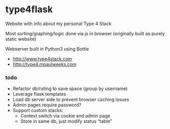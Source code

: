 # type4flask

Website with info about my personal Type 4 Stack

Most sorting/graphing/logic done via js in browser (originally built as purely static website)

Webserver built in Python3 using Bottle

- http://www.type4stack.com
- http://type4.mpaulweeks.com

### todo

- Refactor db/rating to save space (group by username)
- Leverage flask templates
- Load db server side to prevent browser caching issues
- Admin pages require password?
- Support custom stacks:
    - Context switch via cookie and admin page
    - Store in same db, just modify status “table”
